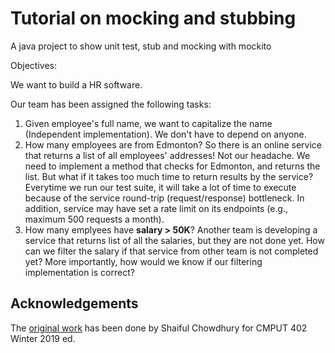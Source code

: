 # Tutorial on mocking and stubbing

A java project to show unit test, stub and mocking with mockito

Objectives:

We want to build a HR software.

Our team has been assigned the following tasks:

1. Given employee's full name, we want to capitalize the name (Independent
implementation). We don't have to depend on anyone.
2. How many employees are from Edmonton? So there is an online service that
returns a list of all employees' addresses! Not our headache. We need to
implement a method that checks for Edmonton, and returns the list. But what
if it takes too much time to return results by the service? Everytime we
run our test suite, it will take a lot of time to execute because of the
service round-trip (request/response) bottleneck. In addition, service may have
set a rate limit on its endpoints (e.g., maximum 500 requests a month).
3. How many emplyees have **salary > 50K**? Another team is developing a service
that returns list of all the salaries, but they are not done yet. How can
we filter the salary if that service from other team is not completed yet?
More importantly, how would we know if our filtering implementation is
correct?


## Acknowledgements

The [original work](https://github.com/cmput402-w19/Week2LabMocking) has been
done by Shaiful Chowdhury for CMPUT 402 Winter 2019 ed.

